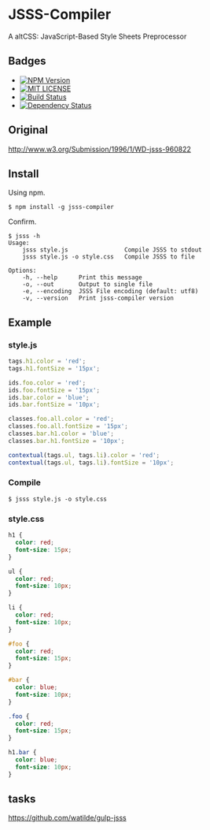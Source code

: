 # JSSS-Compiler

A altCSS: JavaScript-Based Style Sheets Preprocessor

## Badges
+ [![NPM Version](http://img.shields.io/npm/v/jsss-compiler.svg)](https://www.npmjs.org/package/jsss-compiler)
+ [![MIT LICENSE](http://img.shields.io/badge/license-MIT-brightgreen.svg)](https://github.com/watilde/jsss-compiler/blob/master/LICENSE)
+ [![Build Status](https://api.travis-ci.org/watilde/jsss-compiler.svg)](https://travis-ci.org/watilde/jsss-compiler)
+ [![Dependency Status](https://gemnasium.com/watilde/jsss-compiler.svg)](https://gemnasium.com/watilde/jsss-compiler)

## Original
http://www.w3.org/Submission/1996/1/WD-jsss-960822

## Install

Using npm.

```
$ npm install -g jsss-compiler
```

Confirm.

```
$ jsss -h
Usage:
    jsss style.js                Compile JSSS to stdout
    jsss style.js -o style.css   Compile JSSS to file

Options:
    -h, --help      Print this message
    -o, --out       Output to single file
    -e, --encoding  JSSS File encoding (default: utf8)
    -v, --version   Print jsss-compiler version
```

## Example
### style.js
```js
tags.h1.color = 'red';
tags.h1.fontSize = '15px';

ids.foo.color = 'red';
ids.foo.fontSize = '15px';
ids.bar.color = 'blue';
ids.bar.fontSize = '10px';

classes.foo.all.color = 'red';
classes.foo.all.fontSize = '15px';
classes.bar.h1.color = 'blue';
classes.bar.h1.fontSize = '10px';

contextual(tags.ul, tags.li).color = 'red';
contextual(tags.ul, tags.li).fontSize = '10px';
```

### Compile
```
$ jsss style.js -o style.css
```

### style.css
```css
h1 {
  color: red;
  font-size: 15px;
}

ul {
  color: red;
  font-size: 10px;
}

li {
  color: red;
  font-size: 10px;
}

#foo {
  color: red;
  font-size: 15px;
}

#bar {
  color: blue;
  font-size: 10px;
}

.foo {
  color: red;
  font-size: 15px;
}

h1.bar {
  color: blue;
  font-size: 10px;
}
```

## tasks
https://github.com/watilde/gulp-jsss
